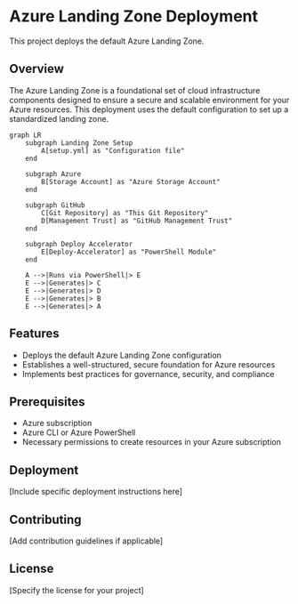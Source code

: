 # Azure Landing Zone Deployment

This project deploys the default Azure Landing Zone.

## Overview

The Azure Landing Zone is a foundational set of cloud infrastructure components designed to ensure a secure and scalable environment for your Azure resources. This deployment uses the default configuration to set up a standardized landing zone.

```mermaid
graph LR
    subgraph Landing Zone Setup
        A[setup.yml] as "Configuration file"
    end

    subgraph Azure
        B[Storage Account] as "Azure Storage Account"
    end

    subgraph GitHub
        C[Git Repository] as "This Git Repository"
        D[Management Trust] as "GitHub Management Trust"
    end

    subgraph Deploy Accelerator
        E[Deploy-Accelerator] as "PowerShell Module"
    end

    A -->|Runs via PowerShell|> E
    E -->|Generates|> C
    E -->|Generates|> D
    E -->|Generates|> B
    E -->|Generates|> A
```

## Features

- Deploys the default Azure Landing Zone configuration
- Establishes a well-structured, secure foundation for Azure resources
- Implements best practices for governance, security, and compliance

## Prerequisites

- Azure subscription
- Azure CLI or Azure PowerShell
- Necessary permissions to create resources in your Azure subscription

## Deployment

[Include specific deployment instructions here]

## Contributing

[Add contribution guidelines if applicable]

## License

[Specify the license for your project]

